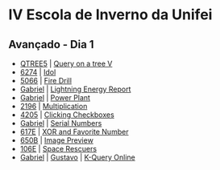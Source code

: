 # IV Escola de Inverno da Unifei

## Avançado - Dia 1
- [QTREE5]() | [Query on a tree V](http://www.spoj.com/problems/QTREE5/)
- [6274]() | [Idol](https://icpcarchive.ecs.baylor.edu/index.php?option=onlinejudge&page=show_problem&problem=4285)
- [5066]() | [Fire Drill](https://icpcarchive.ecs.baylor.edu/index.php?option=onlinejudge&page=show_problem&problem=3067)
- [Gabriel](5061-Gabriel.cpp) | [Lightning Energy Report](https://icpcarchive.ecs.baylor.edu/index.php?option=onlinejudge&page=show_problem&problem=3062)
- [Gabriel](6437-Gabriel.cpp) | [Power Plant](https://icpcarchive.ecs.baylor.edu/index.php?option=onlinejudge&page=show_problem&problem=4448)
- [2196]() | [Multiplication](https://icpcarchive.ecs.baylor.edu/index.php?option=onlinejudge&page=show_problem&problem=197)
- [4205]() | [Clicking Checkboxes](https://icpcarchive.ecs.baylor.edu/index.php?option=onlinejudge&page=show_problem&problem=2206)
- [Gabriel](5064-Gabriel.cpp) | [Serial Numbers](https://icpcarchive.ecs.baylor.edu/index.php?option=onlinejudge&page=show_problem&problem=3065)
- [617E]() | [XOR and Favorite Number](http://codeforces.com/problemset/problem/617/E)
- [650B]() | [Image Preview](http://codeforces.com/problemset/problem/650/B)
- [106E]() | [Space Rescuers](http://codeforces.com/problemset/problem/106/E)
- [Gabriel](KQUERYO-Gabriel.cpp) | [Gustavo](KQUERYO-Gustavo.cpp) | [K-Query Online](http://www.spoj.com/problems/KQUERYO/)

